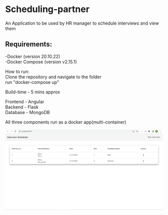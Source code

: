 # Scheduling-partner

An Application to be used by HR manager to schedule interviews and view them<br />

## Requirements: <br />

 -Docker (version 20.10.22) <br />
 -Docker Compose (version v2.15.1)<br />
 
How to run:<br />
Clone the repository and navigate to the folder<br />
run "docker-compose up"<br />
 
Build-time - 5 mins approx<br />

Frontend - Angular<br />
Backend - Flask<br />
Database - MongoDB<br />

All three components run as a docker app(multi-container)

![alt text](https://github.com/Scheduling-Squad/Scheduling-partner/blob/main/snipping%20tool.PNG)

